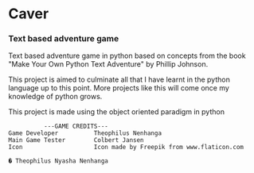 # Caver
### Text based adventure game
Text based adventure game in python based on concepts from the book "Make Your Own Python Text Adventure" by Phillip Johnson.

This project is aimed to culminate all that I have learnt in the python language up to this point. More projects like this will come once my knowledge of python grows.

This project is made using the object oriented paradigm in python

              ---GAME CREDITS---
    Game Developer          Theophilus Nenhanga
    Main Game Tester        Colbert Jansen
    Icon                    Icon made by Freepik from www.flaticon.com

    � Theophilus Nyasha Nenhanga
